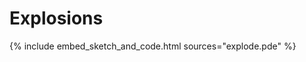 # Explosions


{% include embed_sketch_and_code.html sources="explode.pde" %}

<script src="explode.js"></script>

